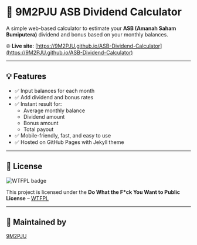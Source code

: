 # 🧮 9M2PJU ASB Dividend Calculator

A simple web-based calculator to estimate your **ASB (Amanah Saham Bumiputera)** dividend and bonus based on your monthly balances.

🌐 **Live site**: [https://9M2PJU.github.io/ASB-Dividend-Calculator](https://9M2PJU.github.io/ASB-Dividend-Calculator)

---

## 💡 Features

- ✅ Input balances for each month
- ✅ Add dividend and bonus rates
- ✅ Instant result for:
  - Average monthly balance
  - Dividend amount
  - Bonus amount
  - Total payout
- ✅ Mobile-friendly, fast, and easy to use
- ✅ Hosted on GitHub Pages with Jekyll theme

---

## 📜 License

![WTFPL badge](https://img.shields.io/badge/license-WTFPL-brightgreen.svg)

This project is licensed under the **Do What the F*ck You Want to Public License** – [WTFPL](http://www.wtfpl.net/)

---

## 👤 Maintained by

[9M2PJU](https://hamradio.my)
